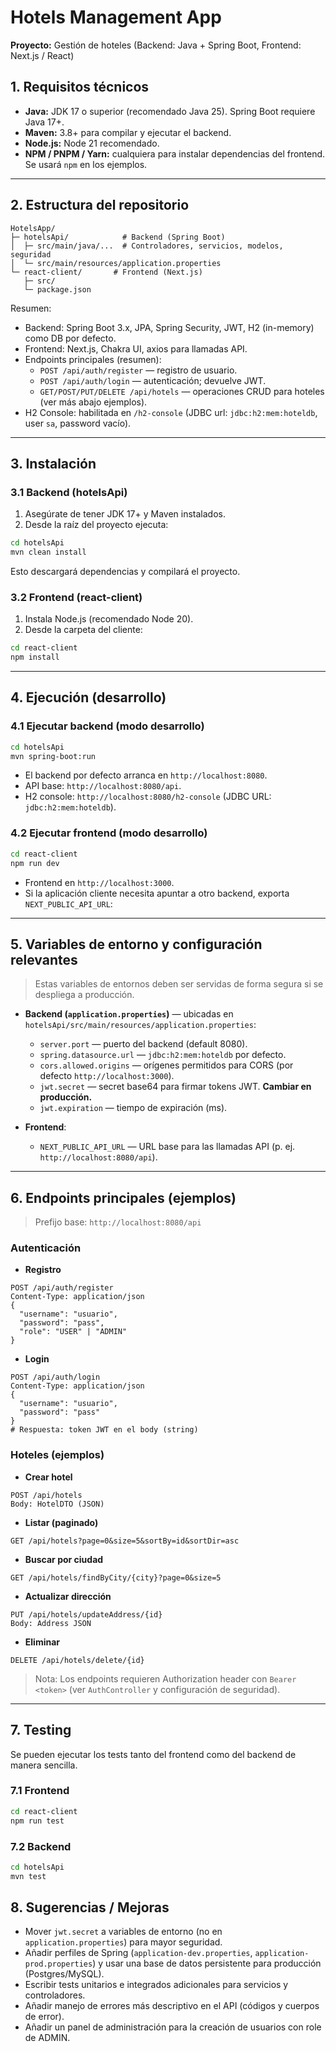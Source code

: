 # Hotels Management App

**Proyecto:** Gestión de hoteles (Backend: Java + Spring Boot, Frontend: Next.js / React)

## 1. Requisitos técnicos

- **Java:** JDK 17 o superior (recomendado Java 25). Spring Boot requiere Java 17+.
- **Maven:** 3.8+ para compilar y ejecutar el backend.
- **Node.js:** Node 21 recomendado.
- **NPM / PNPM / Yarn:** cualquiera para instalar dependencias del frontend. Se usará `npm` en los ejemplos.

---

## 2. Estructura del repositorio

```
HotelsApp/
├─ hotelsApi/            # Backend (Spring Boot)
│  ├─ src/main/java/...  # Controladores, servicios, modelos, seguridad
│  └─ src/main/resources/application.properties
└─ react-client/       # Frontend (Next.js)
   ├─ src/
   └─ package.json
```

Resumen:

- Backend: Spring Boot 3.x, JPA, Spring Security, JWT, H2 (in-memory) como DB por defecto.
- Frontend: Next.js, Chakra UI, axios para llamadas API.
- Endpoints principales (resumen):
  - `POST /api/auth/register` — registro de usuario.
  - `POST /api/auth/login` — autenticación; devuelve JWT.
  - `GET/POST/PUT/DELETE /api/hotels` — operaciones CRUD para hoteles (ver más abajo ejemplos).
- H2 Console: habilitada en `/h2-console` (JDBC url: `jdbc:h2:mem:hoteldb`, user `sa`, password vacío).

---

## 3. Instalación

### 3.1 Backend (hotelsApi)

1. Asegúrate de tener JDK 17+ y Maven instalados.
2. Desde la raíz del proyecto ejecuta:

```bash
cd hotelsApi
mvn clean install
```

Esto descargará dependencias y compilará el proyecto.

### 3.2 Frontend (react-client)

1. Instala Node.js (recomendado Node 20).
2. Desde la carpeta del cliente:

```bash
cd react-client
npm install
```

---

## 4. Ejecución (desarrollo)

### 4.1 Ejecutar backend (modo desarrollo)

```bash
cd hotelsApi
mvn spring-boot:run
```

- El backend por defecto arranca en `http://localhost:8080`.
- API base: `http://localhost:8080/api`.
- H2 console: `http://localhost:8080/h2-console` (JDBC URL: `jdbc:h2:mem:hoteldb`).

### 4.2 Ejecutar frontend (modo desarrollo)

```bash
cd react-client
npm run dev
```

- Frontend en `http://localhost:3000`.
- Si la aplicación cliente necesita apuntar a otro backend, exporta `NEXT_PUBLIC_API_URL`:

---

## 5. Variables de entorno y configuración relevantes

> Estas variables de entornos deben ser servidas de forma segura si se despliega a producción.

- **Backend (`application.properties`)** — ubicadas en `hotelsApi/src/main/resources/application.properties`:

  - `server.port` — puerto del backend (default 8080).
  - `spring.datasource.url` — `jdbc:h2:mem:hoteldb` por defecto.
  - `cors.allowed.origins` — orígenes permitidos para CORS (por defecto `http://localhost:3000`).
  - `jwt.secret` — secret base64 para firmar tokens JWT. **Cambiar en producción.**
  - `jwt.expiration` — tiempo de expiración (ms).

- **Frontend**:
  - `NEXT_PUBLIC_API_URL` — URL base para las llamadas API (p. ej. `http://localhost:8080/api`).

---

## 6. Endpoints principales (ejemplos)

> Prefijo base: `http://localhost:8080/api`

### Autenticación

- **Registro**

```http
POST /api/auth/register
Content-Type: application/json
{
  "username": "usuario",
  "password": "pass",
  "role": "USER" | "ADMIN"
}
```

- **Login**

```http
POST /api/auth/login
Content-Type: application/json
{
  "username": "usuario",
  "password": "pass"
}
# Respuesta: token JWT en el body (string)
```

### Hoteles (ejemplos)

- **Crear hotel**

```
POST /api/hotels
Body: HotelDTO (JSON)
```

- **Listar (paginado)**

```
GET /api/hotels?page=0&size=5&sortBy=id&sortDir=asc
```

- **Buscar por ciudad**

```
GET /api/hotels/findByCity/{city}?page=0&size=5
```

- **Actualizar dirección**

```
PUT /api/hotels/updateAddress/{id}
Body: Address JSON
```

- **Eliminar**

```
DELETE /api/hotels/delete/{id}
```

> Nota: Los endpoints requieren Authorization header con `Bearer <token>` (ver `AuthController` y configuración de seguridad).

---

## 7. Testing

Se pueden ejecutar los tests tanto del frontend como del backend de manera sencilla.

### 7.1 Frontend

```bash
cd react-client
npm run test
```

### 7.2 Backend

```bash
cd hotelsApi
mvn test
```

## 8. Sugerencias / Mejoras

- Mover `jwt.secret` a variables de entorno (no en `application.properties`) para mayor seguridad.
- Añadir perfiles de Spring (`application-dev.properties`, `application-prod.properties`) y usar una base de datos persistente para producción (Postgres/MySQL).
- Escribir tests unitarios e integrados adicionales para servicios y controladores.
- Añadir manejo de errores más descriptivo en el API (códigos y cuerpos de error).
- Añadir un panel de administración para la creación de usuarios con role de ADMIN.
